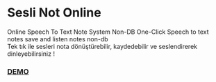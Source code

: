 # Sesli Not Online
Online Speech To Text Note System Non-DB
One-Click Speech to text notes save and listen notes non-db <br>
Tek tık ile sesleri nota dönüştürebilir, kaydedebilir ve seslendirerek dinleyebilirsiniz !
<h3><a href="https://hkirkan.github.io/sesli-not/">DEMO</a></h3>
